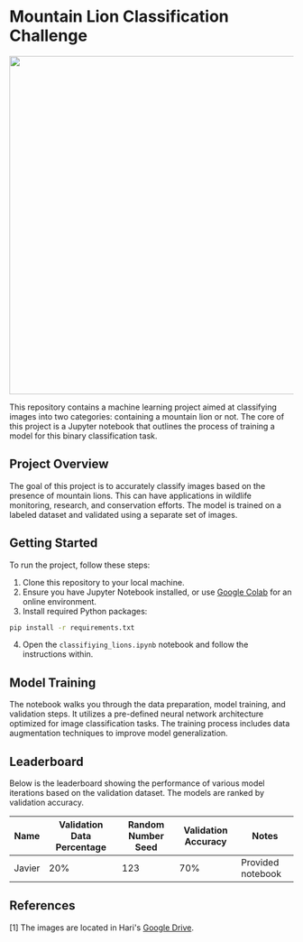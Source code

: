 # Mountain Lion Classification Challenge

<p align="center">
  <img src="/pics/MLProj.png" width="600">
</p>


This repository contains a machine learning project aimed at classifying images into two categories: containing a mountain lion or not. The core of this project is a Jupyter notebook that outlines the process of training a model for this binary classification task.

## Project Overview

The goal of this project is to accurately classify images based on the presence of mountain lions. This can have applications in wildlife monitoring, research, and conservation efforts. The model is trained on a labeled dataset and validated using a separate set of images.

## Getting Started

To run the project, follow these steps:

1. Clone this repository to your local machine.
2. Ensure you have Jupyter Notebook installed, or use [Google Colab](https://colab.research.google.com/) for an online environment.
3. Install required Python packages:

```bash
pip install -r requirements.txt
```

4. Open the `classifiying_lions.ipynb` notebook and follow the instructions within.

## Model Training

The notebook walks you through the data preparation, model training, and validation steps. It utilizes a pre-defined neural network architecture optimized for image classification tasks. The training process includes data augmentation techniques to improve model generalization.


## Leaderboard

Below is the leaderboard showing the performance of various model iterations based on the validation dataset. The models are ranked by validation accuracy.

| Name      | Validation Data Percentage | Random Number Seed | Validation Accuracy | Notes |
|-----------|----------------------------|--------------------|---------------------|-------|
| Javier    | 20%                        | 123                | 70%                 | Provided notebook      |
     

## References
[1] The images are located in Hari's [Google Drive](https://drive.google.com/drive/folders/1g8MZmL-rDcTXpUrVBf-UEgudM2NHgKQJ).
